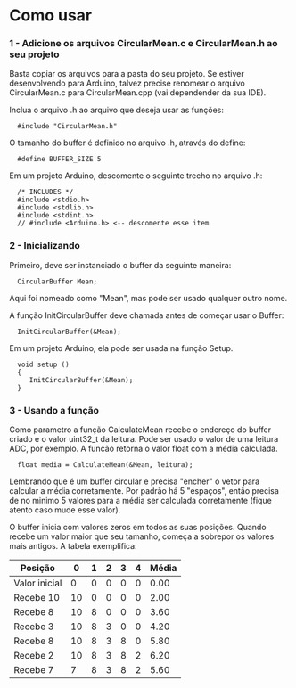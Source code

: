 # Como usar

### 1 - Adicione os arquivos CircularMean.c e CircularMean.h ao seu projeto

Basta copiar os arquivos para a pasta do seu projeto. Se estiver desenvolvendo para Arduino, talvez precise renomear o arquivo CircularMean.c para CircularMean.cpp (vai dependender da sua IDE).

Inclua o arquivo .h ao arquivo que deseja usar as funções:

      #include "CircularMean.h"

O tamanho do buffer é definido no arquivo .h, através do define:
      
      #define BUFFER_SIZE 5

Em um projeto Arduino, descomente o seguinte trecho no arquivo .h:

      /* INCLUDES */
      #include <stdio.h>
      #include <stdlib.h>
      #include <stdint.h>
      // #include <Arduino.h> <-- descomente esse item
### 2 - Inicializando
Primeiro, deve ser instanciado o buffer da seguinte maneira:

      CircularBuffer Mean;

Aqui foi nomeado como "Mean", mas pode ser usado qualquer outro nome. 

A função InitCircularBuffer deve chamada antes de começar usar o Buffer:
      
      InitCircularBuffer(&Mean);

Em um projeto Arduino, ela pode ser usada na função Setup.

      void setup ()
      {
         InitCircularBuffer(&Mean);
      }

### 3 - Usando a função
Como parametro a função CalculateMean recebe o endereço do buffer criado e o valor uint32_t da leitura. Pode ser usado o valor de uma leitura ADC, por exemplo. A funcão retorna o valor float com a média calculada.

      float media = CalculateMean(&Mean, leitura);

Lembrando que é um buffer circular e precisa "encher" o vetor para calcular a média corretamente. Por padrão há 5 "espaços", então precisa de no minimo 5 valores para a média ser calculada corretamente (fique atento caso mude esse valor).

O buffer inicia com valores zeros em todos as suas posições. Quando recebe um valor maior que seu tamanho, começa a sobrepor os valores mais antigos. A tabela exemplifica:

| Posição       | 0  | 1 | 2 | 3 | 4 | Média |
|---------------|----|---|---|---|---|-------|
| Valor inicial | 0  | 0 | 0 | 0 | 0 | 0.00  |
| Recebe 10     | 10 | 0 | 0 | 0 | 0 | 2.00  |
| Recebe 8      | 10 | 8 | 0 | 0 | 0 | 3.60  |
| Recebe 3      | 10 | 8 | 3 | 0 | 0 | 4.20  |
| Recebe 8      | 10 | 8 | 3 | 8 | 0 | 5.80  |
| Recebe 2      | 10 | 8 | 3 | 8 | 2 | 6.20  |
| Recebe 7      | 7  | 8 | 3 | 8 | 2 | 5.60  |




